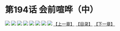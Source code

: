 # 第194话 会前喧哗（中）
![](https://mhpic.xiaomingtaiji.net/comic/D/斗破苍穹拆分版/194话/1.jpg-zymk.middle.webp)
![](https://mhpic.xiaomingtaiji.net/comic/D/斗破苍穹拆分版/194话/2.jpg-zymk.middle.webp)
![](https://mhpic.xiaomingtaiji.net/comic/D/斗破苍穹拆分版/194话/3.jpg-zymk.middle.webp)
![](https://mhpic.xiaomingtaiji.net/comic/D/斗破苍穹拆分版/194话/4.jpg-zymk.middle.webp)
![](https://mhpic.xiaomingtaiji.net/comic/D/斗破苍穹拆分版/194话/5.jpg-zymk.middle.webp)
![](https://mhpic.xiaomingtaiji.net/comic/D/斗破苍穹拆分版/194话/6.jpg-zymk.middle.webp)
![](https://mhpic.xiaomingtaiji.net/comic/D/斗破苍穹拆分版/194话/7.jpg-zymk.middle.webp)
![](https://mhpic.xiaomingtaiji.net/comic/D/斗破苍穹拆分版/194话/8.jpg-zymk.middle.webp)
[【上一章】](./193.md)
[【目录】](./READMD.md)
[【下一章】](./195.md)

